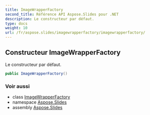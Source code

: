```yaml
---
title: ImageWrapperFactory
second_title: Référence API Aspose.Slides pour .NET
description: Le constructeur par défaut.
type: docs
weight: 10
url: /fr/aspose.slides/imagewrapperfactory/imagewrapperfactory/
---
```


## Constructeur ImageWrapperFactory

Le constructeur par défaut.

```csharp
public ImageWrapperFactory()
```

### Voir aussi

* class [ImageWrapperFactory](../../imagewrapperfactory)
* namespace [Aspose.Slides](../../imagewrapperfactory)
* assembly [Aspose.Slides](../../../)

<!-- NE PAS ÉDITER : généré par xmldocmd pour Aspose.Slides.dll -->